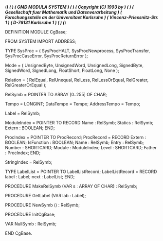 (******************************************************************************)
(*                                                                            *)
(*                             GMD MODULA SYSTEM                              *)
(*                                                                            *)
(*                           Copyright (C) 1993 by                            *)
(*                                                                            *)
(*            Gesellschaft fuer Mathematik und Datenverarbeitung              *)
(*              Forschungsstelle an der Universitaet Karlsruhe                *)
(*                       Vincenz-Priessnitz-Str. 1                            *)
(*                          D-76131 Karlsruhe 1                               *)
(*                                                                            *)
(******************************************************************************)

DEFINITION MODULE CgBase;

FROM SYSTEM IMPORT
   ADDRESS;


TYPE
   SysProc =
      (
         SysProcHALT,
         SysProcNewprocess,
         SysProcTransfer,
         SysProcCaseError,
         SysProcReturnError
      );

   Mode =
      (
         UnsignedByte,
         UnsignedWord,
         UnsignedLong,
         SignedByte,
         SignedWord,
         SignedLong,
         FloatShort,
         FloatLong,
	 None
      );

   Relation = 
      (
         RelEqual,
         RelUnequal,
         RelLess,
         RelLessOrEqual,
         RelGreater,
         RelGreaterOrEqual
      );


   RelSymb = POINTER TO ARRAY [0..255] OF CHAR;

   Tempo        = LONGINT;
   DataTempo    = Tempo;
   AddressTempo = Tempo;

   Label        = RelSymb;

   ModuleIndex  =
      POINTER TO RECORD
	 Name    : RelSymb;
	 Statics : RelSymb;
	 Extern  : BOOLEAN;
      END;

   ProcIndex   = POINTER TO ProcRecord;
   ProcRecord  = RECORD
	 Extern : BOOLEAN;
	 IsFunction : BOOLEAN;
	 Name : RelSymb;
	 Entry : RelSymb;
	 Number : SHORTCARD;
	 Module : ModuleIndex;
	 Level  : SHORTCARD;
	 Father : ProcIndex;
      END;

   StringIndex = RelSymb;



TYPE  LabelList = POINTER TO LabelListRecord;
      LabelListRecord = RECORD
	 label : Label;
	 next  : LabelList;
      END;

PROCEDURE MakeRelSymb (VAR  s : ARRAY OF CHAR) : RelSymb;

PROCEDURE GetLabel (VAR lab : Label);

PROCEDURE NewSymb () : RelSymb;

PROCEDURE InitCgBase;

VAR NullSymb : RelSymb;

END CgBase.

